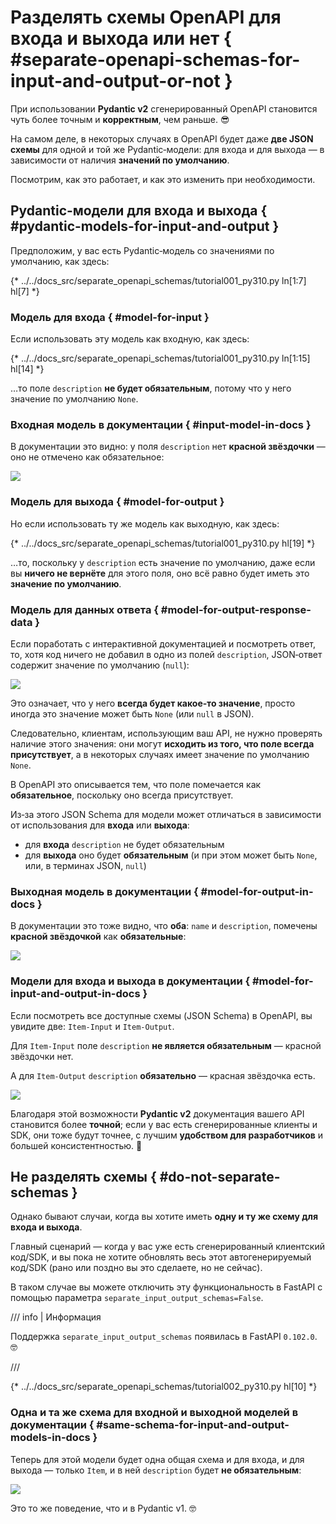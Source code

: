 # Разделять схемы OpenAPI для входа и выхода или нет { #separate-openapi-schemas-for-input-and-output-or-not }

При использовании **Pydantic v2** сгенерированный OpenAPI становится чуть более точным и **корректным**, чем раньше. 😎

На самом деле, в некоторых случаях в OpenAPI будет даже **две JSON схемы** для одной и той же Pydantic‑модели: для входа и для выхода — в зависимости от наличия **значений по умолчанию**.

Посмотрим, как это работает, и как это изменить при необходимости.

## Pydantic‑модели для входа и выхода { #pydantic-models-for-input-and-output }

Предположим, у вас есть Pydantic‑модель со значениями по умолчанию, как здесь:

{* ../../docs_src/separate_openapi_schemas/tutorial001_py310.py ln[1:7] hl[7] *}

### Модель для входа { #model-for-input }

Если использовать эту модель как входную, как здесь:

{* ../../docs_src/separate_openapi_schemas/tutorial001_py310.py ln[1:15] hl[14] *}

…то поле `description` **не будет обязательным**, потому что у него значение по умолчанию `None`.

### Входная модель в документации { #input-model-in-docs }

В документации это видно: у поля `description` нет **красной звёздочки** — оно не отмечено как обязательное:

<div class="screenshot">
<img src="/img/tutorial/separate-openapi-schemas/image01.png">
</div>

### Модель для выхода { #model-for-output }

Но если использовать ту же модель как выходную, как здесь:

{* ../../docs_src/separate_openapi_schemas/tutorial001_py310.py hl[19] *}

…то, поскольку у `description` есть значение по умолчанию, даже если вы **ничего не вернёте** для этого поля, оно всё равно будет иметь это **значение по умолчанию**.

### Модель для данных ответа { #model-for-output-response-data }

Если поработать с интерактивной документацией и посмотреть ответ, то, хотя код ничего не добавил в одно из полей `description`, JSON‑ответ содержит значение по умолчанию (`null`):

<div class="screenshot">
<img src="/img/tutorial/separate-openapi-schemas/image02.png">
</div>

Это означает, что у него **всегда будет какое‑то значение**, просто иногда это значение может быть `None` (или `null` в JSON).

Следовательно, клиентам, использующим ваш API, не нужно проверять наличие этого значения: они могут **исходить из того, что поле всегда присутствует**, а в некоторых случаях имеет значение по умолчанию `None`.

В OpenAPI это описывается тем, что поле помечается как **обязательное**, поскольку оно всегда присутствует.

Из‑за этого JSON Schema для модели может отличаться в зависимости от использования для **входа** или **выхода**:

* для **входа** `description` не будет обязательным
* для **выхода** оно будет **обязательным** (и при этом может быть `None`, или, в терминах JSON, `null`)

### Выходная модель в документации { #model-for-output-in-docs }

В документации это тоже видно, что **оба**: `name` и `description`, помечены **красной звёздочкой** как **обязательные**:

<div class="screenshot">
<img src="/img/tutorial/separate-openapi-schemas/image03.png">
</div>

### Модели для входа и выхода в документации { #model-for-input-and-output-in-docs }

Если посмотреть все доступные схемы (JSON Schema) в OpenAPI, вы увидите две: `Item-Input` и `Item-Output`.

Для `Item-Input` поле `description` **не является обязательным** — красной звёздочки нет.

А для `Item-Output` `description` **обязательно** — красная звёздочка есть.

<div class="screenshot">
<img src="/img/tutorial/separate-openapi-schemas/image04.png">
</div>

Благодаря этой возможности **Pydantic v2** документация вашего API становится более **точной**; если у вас есть сгенерированные клиенты и SDK, они тоже будут точнее, с лучшим **удобством для разработчиков** и большей консистентностью. 🎉

## Не разделять схемы { #do-not-separate-schemas }

Однако бывают случаи, когда вы хотите иметь **одну и ту же схему для входа и выхода**.

Главный сценарий — когда у вас уже есть сгенерированный клиентский код/SDK, и вы пока не хотите обновлять весь этот автогенерируемый код/SDK (рано или поздно вы это сделаете, но не сейчас).

В таком случае вы можете отключить эту функциональность в FastAPI с помощью параметра `separate_input_output_schemas=False`.

/// info | Информация

Поддержка `separate_input_output_schemas` появилась в FastAPI `0.102.0`. 🤓

///

{* ../../docs_src/separate_openapi_schemas/tutorial002_py310.py hl[10] *}

### Одна и та же схема для входной и выходной моделей в документации { #same-schema-for-input-and-output-models-in-docs }

Теперь для этой модели будет одна общая схема и для входа, и для выхода — только `Item`, и в ней `description` будет **не обязательным**:

<div class="screenshot">
<img src="/img/tutorial/separate-openapi-schemas/image05.png">
</div>

Это то же поведение, что и в Pydantic v1. 🤓
